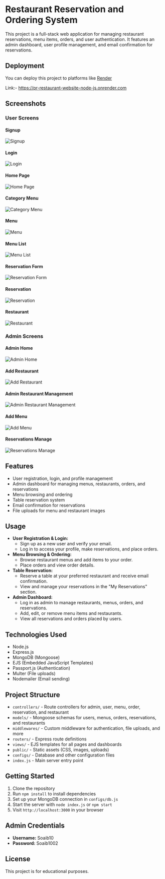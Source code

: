 # Restaurant Reservation and Ordering System

This project is a full-stack web application for managing restaurant reservations, menu items, orders, and user authentication. It features an admin dashboard, user profile management, and email confirmation for reservations.

## Deployment

You can deploy this project to platforms like  [Render](https://render.com/)

Link:-  https://pr-restaurant-website-node-js.onrender.com

## Screenshots

### User Screens

#### Signup
![Signup](output/Signup.png)

#### Login
![Login](output/Login.png)

#### Home Page
![Home Page](output/homePage.png)

#### Category Menu
![Category Menu](output/categoryMenu.png)

#### Menu
![Menu](output/Menu.png)

#### Menu List
![Menu List](output/MenuList.png)

#### Reservation Form
![Reservation Form](output/ReservationForm.png)

#### Reservation
![Reservation](output/Reservation.png)

#### Restaurant
![Restaurant](output/Restaurant.png)

### Admin Screens

#### Admin Home
![Admin Home](output/AdminHome.png)

#### Add Restaurant
![Add Restaurant](output/AddRestaurant.png)

#### Admin Restaurant Management
![Admin Restaurant Management](output/AdminResto.png)

#### Add Menu
![Add Menu](output/AddMenu.png)

#### Reservations Manage
![Reservations Manage](output/ReservationsManage.png)

## Features

- User registration, login, and profile management
- Admin dashboard for managing menus, restaurants, orders, and reservations
- Menu browsing and ordering
- Table reservation system
- Email confirmation for reservations
- File uploads for menu and restaurant images

## Usage

- **User Registration & Login:**
	- Sign up as a new user and verify your email.
	- Log in to access your profile, make reservations, and place orders.
- **Menu Browsing & Ordering:**
	- Browse restaurant menus and add items to your order.
	- Place orders and view order details.
- **Table Reservation:**
	- Reserve a table at your preferred restaurant and receive email confirmation.
	- View and manage your reservations in the "My Reservations" section.
- **Admin Dashboard:**
	- Log in as admin to manage restaurants, menus, orders, and reservations.
	- Add, edit, or remove menu items and restaurants.
	- View all reservations and orders placed by users.


## Technologies Used
- Node.js
- Express.js
- MongoDB (Mongoose)
- EJS (Embedded JavaScript Templates)
- Passport.js (Authentication)
- Multer (File uploads)
- Nodemailer (Email sending)

## Project Structure
- `controllers/` - Route controllers for admin, user, menu, order, reservation, and restaurant
- `models/` - Mongoose schemas for users, menus, orders, reservations, and restaurants
- `middlewares/` - Custom middleware for authentication, file uploads, and more
- `routers/` - Express route definitions
- `views/` - EJS templates for all pages and dashboards
- `public/` - Static assets (CSS, images, uploads)
- `configs/` - Database and other configuration files
- `index.js` - Main server entry point

## Getting Started
1. Clone the repository
2. Run `npm install` to install dependencies
3. Set up your MongoDB connection in `configs/db.js`
4. Start the server with `node index.js` or `npm start`
5. Visit `http://localhost:3000` in your browser

## Admin Credentials
- **Username:** Soaib10
- **Password:** Soaib1002

## License
This project is for educational purposes.
